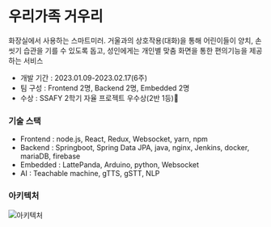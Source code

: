 # 우리가족 거우리
화장실에서 사용하는 스마트미러. 거울과의 상호작용(대화)을 통해 어린이들이 양치, 손씻기 습관을 기를 수 있도록 돕고, 성인에게는 개인별 맞춤 화면을 통한 편의기능을 제공하는 서비스

- 개발 기간 : 2023.01.09-2023.02.17(6주)
- 팀 구성 : Frontend 2명, Backend 2명, Embedded 2명
- 수상 : SSAFY 2학기 자율 프로젝트 우수상(2반 1등)🥇

### 기술 스택
- Frontend : node.js, React, Redux, Websocket, yarn, npm
- Backend : Springboot, Spring Data JPA, java, nginx, Jenkins, docker, mariaDB, firebase
- Embedded : LattePanda, Arduino, python, Websocket
- AI : Teachable machine, gTTS, gSTT, NLP

### 아키텍처
![아키텍처](https://user-images.githubusercontent.com/69035612/219533074-001a4ed0-3205-4fbd-957a-06e29bf01787.png)
